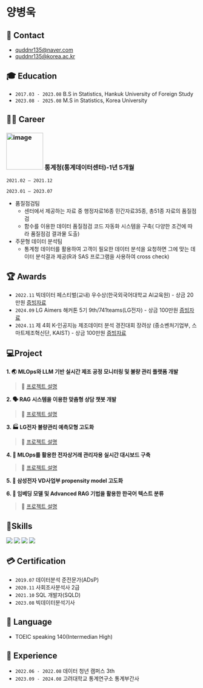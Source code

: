 # 양병욱



## :e-mail: Contact
- quddnr135@naver.com
- quddnr135@korea.ac.kr

##  :mortar_board: Education
- `2017.03 - 2023.08` B.S in Statistics, Hankuk University of Foreign Study
- `2023.08 - 2025.08` M.S in Statistics, Korea University

## :man_office_worker: Career
### <img width="97" alt="image" src="https://github.com/user-attachments/assets/4cb296a1-c290-4cb8-9153-c59d1149abf6" />  통계청(통계데이터센터)-1년 5개월
`2021.02 – 2021.12` 

`2023.01 – 2023.07` 

- 품질점검팀
    - 센터에서 제공하는 자료 중 행정자료16종 민간자료35종, 총51종 자료의 품질점검
    - 함수를 이용한 데이터 품질점검 코드 자동화 시스템을 구축( 다양한 조건에 따라 품질점검 결과물 도출)
- 주문형 데이터 분석팀
    - 통계청 데이터를 활용하여 고객이 필요한 데이터 분석을 요청하면 그에 맞는 데이터 분석결과 제공(R과 SAS 프로그램을 사용하여 cross check)
    
  
## :trophy: Awards
- `2022.11` 빅데이터 페스티벌(교내) 우수상(한국외국어대학교 AI교육원) - 상금 20만원 [증빙자료](https://drive.google.com/file/d/1lsLq_4Shlz1WQ0xFmW3392wURvrFiNxv/view)  
- `2024.09` LG Aimers 해커톤 5기 9th/741teams(LG전자) - 상금 100만원 [증빙자료](https://drive.google.com/file/d/1DwP5RrFkj08uo15XFSiLvgPH5AGv61uZ/view)  
- `2024.11` 제 4회 K-인공지능 제조데이터 분석 경진대회 장려상 (중소벤처기업부, 스마트제조혁신단, KAIST) - 상금 100만원 [증빙자료](https://drive.google.com/file/d/1paiydA9lDaxpB6iy4v87lCPf0qd_1AM9/view)  

## :computer:Project

**1. :earth_asia: MLOps와 LLM 기반 실시간 제조 공정 모니터링 및 불량 관리 플랫폼 개발**
> :link: [프로젝트 설명](https://github.com/ByungwookYang/Manufacture-contest)

**2. :speaking_head: RAG 시스템을 이용한 맞춤형 상담 챗봇 개발**
> :link: [프로젝트 설명](https://github.com/ByungwookYang/chatbot_final)

**3. :factory: LG전자 불량관리 예측모형 고도화**
> :link: [프로젝트 설명](https://github.com/ByungwookYang/LG-Amers-5th)

**4. :baby_chick:  MLOps를 활용한 전자상거래 관리자용 실시간 대시보드 구축**
>  :link: [프로젝트 설명](https://github.com/user-attachments/files/18977447/4.MLOps.Presentation.pdf)

**5. :large_blue_diamond: 삼성전자 VD사업부 propensity model 고도화**

**6. :book:  임베딩 모델 및 Advanced RAG 기법을 활용한 한국어 텍스트 분류**
>  :link: [프로젝트 설명](https://github.com/ByungwookYang/Embedding-Models-and-Advanced-RAG-for-Korean-Text-Classification)


##  :hammer:Skills
<img src="https://img.shields.io/badge/Python-3776AB?style=flat&logo=Python&logoColor=white"/> <img src="https://img.shields.io/badge/R-276DC3?style=flat&logo=R&logoColor=white"/> <img src="https://img.shields.io/badge/SAS-428524?style=flat&logo=googlechrome&logoColor=white"/> <img src="https://img.shields.io/badge/LaTeX-008080?style=flat&logo=Latex&logoColor=white"/>


## :credit_card: Certification
- `2019.07` 데이터분석 준전문가(ADsP)
- `2020.11` 사회조사분석사 2급
- `2021.10` SQL 개발자(SQLD)
- `2023.08` 빅데이터분석기사
  
## :identification_card: Language
- TOEIC speaking 140(Intermedian High)

## :star2: Experience
- `2022.06 - 2022.08` 데이터 청년 캠퍼스 3th 
- `2023.09 - 2024.08` 고려대학교 통계연구소 통계부간사



